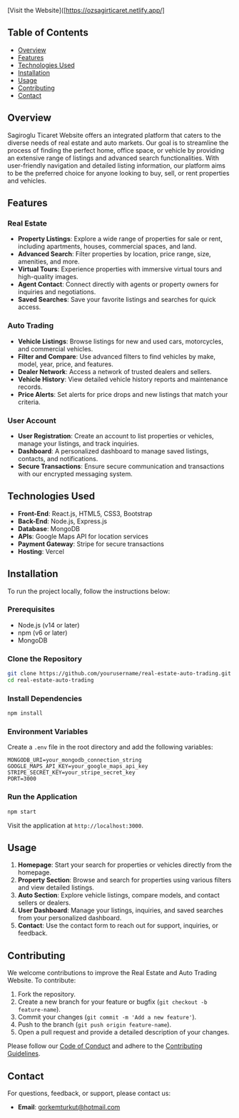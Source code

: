 [Visit the Website]([https://ozsagirticaret.netlify.app/]
## Table of Contents

- [Overview](#overview)
- [Features](#features)
- [Technologies Used](#technologies-used)
- [Installation](#installation)
- [Usage](#usage)
- [Contributing](#contributing)
- [Contact](#contact)

## Overview

Sagiroglu Ticaret Website offers an integrated platform that caters to the diverse needs of real estate and auto markets. Our goal is to streamline the process of finding the perfect home, office space, or vehicle by providing an extensive range of listings and advanced search functionalities. With user-friendly navigation and detailed listing information, our platform aims to be the preferred choice for anyone looking to buy, sell, or rent properties and vehicles.

## Features

### Real Estate

- **Property Listings**: Explore a wide range of properties for sale or rent, including apartments, houses, commercial spaces, and land.
- **Advanced Search**: Filter properties by location, price range, size, amenities, and more.
- **Virtual Tours**: Experience properties with immersive virtual tours and high-quality images.
- **Agent Contact**: Connect directly with agents or property owners for inquiries and negotiations.
- **Saved Searches**: Save your favorite listings and searches for quick access.

### Auto Trading

- **Vehicle Listings**: Browse listings for new and used cars, motorcycles, and commercial vehicles.
- **Filter and Compare**: Use advanced filters to find vehicles by make, model, year, price, and features.
- **Dealer Network**: Access a network of trusted dealers and sellers.
- **Vehicle History**: View detailed vehicle history reports and maintenance records.
- **Price Alerts**: Set alerts for price drops and new listings that match your criteria.

### User Account

- **User Registration**: Create an account to list properties or vehicles, manage your listings, and track inquiries.
- **Dashboard**: A personalized dashboard to manage saved listings, contacts, and notifications.
- **Secure Transactions**: Ensure secure communication and transactions with our encrypted messaging system.

## Technologies Used

- **Front-End**: React.js, HTML5, CSS3, Bootstrap
- **Back-End**: Node.js, Express.js
- **Database**: MongoDB
- **APIs**: Google Maps API for location services
- **Payment Gateway**: Stripe for secure transactions
- **Hosting**: Vercel

## Installation

To run the project locally, follow the instructions below:

### Prerequisites

- Node.js (v14 or later)
- npm (v6 or later)
- MongoDB

### Clone the Repository

```bash
git clone https://github.com/yourusername/real-estate-auto-trading.git
cd real-estate-auto-trading
```

### Install Dependencies

```bash
npm install
```

### Environment Variables

Create a `.env` file in the root directory and add the following variables:

```plaintext
MONGODB_URI=your_mongodb_connection_string
GOOGLE_MAPS_API_KEY=your_google_maps_api_key
STRIPE_SECRET_KEY=your_stripe_secret_key
PORT=3000
```

### Run the Application

```bash
npm start
```

Visit the application at `http://localhost:3000`.

## Usage

1. **Homepage**: Start your search for properties or vehicles directly from the homepage.
2. **Property Section**: Browse and search for properties using various filters and view detailed listings.
3. **Auto Section**: Explore vehicle listings, compare models, and contact sellers or dealers.
4. **User Dashboard**: Manage your listings, inquiries, and saved searches from your personalized dashboard.
5. **Contact**: Use the contact form to reach out for support, inquiries, or feedback.

## Contributing

We welcome contributions to improve the Real Estate and Auto Trading Website. To contribute:

1. Fork the repository.
2. Create a new branch for your feature or bugfix (`git checkout -b feature-name`).
3. Commit your changes (`git commit -m 'Add a new feature'`).
4. Push to the branch (`git push origin feature-name`).
5. Open a pull request and provide a detailed description of your changes.

Please follow our [Code of Conduct](CODE_OF_CONDUCT.md) and adhere to the [Contributing Guidelines](CONTRIBUTING.md).

## Contact

For questions, feedback, or support, please contact us:

- **Email**: gorkemturkut@hotmail.com
